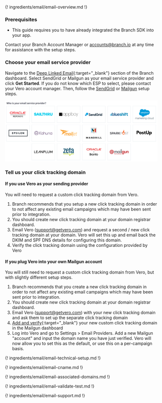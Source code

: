 ---
---

{! ingredients/email/email-overview.md !}

### Prerequisites

- This guide requires you to have already integrated the Branch SDK into your app.

Contact your Branch Account Manager or [accounts@branch.io](mailto:accounts@branch.io) at any time for assistance with the setup steps.

### Choose your email service provider

Navigate to the [Deep Linked Email](https://dashboard.branch.io/email){:target="\_blank"} section of the Branch dashboard. Select SendGrid or Mailgun as your email service provider and click **Get Started**. If you do not know which ESP to select, please contact your Vero account manager. Then, follow the [SendGrid](/pages/emails/sendgrid/) or [Mailgun](/pages/emails/mailgun/) setup steps.

![image](/img/pages/email/choose-esp.png)

### Tell us your click tracking domain

#### If you use Vero as your sending provider

You will need to request a custom click tracking domain from Vero.

1. Branch recommends that you setup a new click tracking domain in order to not affect any existing email campaigns which may have been sent prior to integration.
1. You should create new click tracking domain at your domain registrar dashboard.
1. Email Vero (support@getvero.com) and request a second / new click tracking domain at your domain. Vero will set this up and email back the DKIM and SPF DNS details for configuring this domain.
1. Verify the click tracking domain using the configuration provided by Vero

#### If you plug Vero into your own Mailgun account

You will still need to request a custom click tracking domain from Vero, but with slightly different setup steps. 

1. Branch recommends that you create a new click tracking domain in order to not affect any existing email campaigns which may have been sent prior to integration.
1. You should create new click tracking domain at your domain registrar dashboard.
1. Email Vero (support@getvero.com) with your new click tracking domain and ask them to set up the separate click tracking domain
1. [Add and verify](https://help.mailgun.com/hc/en-us/articles/202052074-How-do-I-verify-my-domain-){:target="\_blank"} your new custom click tracking domain in the Mailgun dashboard
1. Log into Vero and go to Settings > Email Providers. Add a new Mailgun "account" and input the domain name you have just verified. Vero will now allow you to set this as the default, or use this on a per-campaign basis.

{! ingredients/email/email-technical-setup.md !}

{! ingredients/email/email-cname.md !}

{! ingredients/email/email-associated-domains.md !}

{! ingredients/email/email-validate-test.md !}

{! ingredients/email/email-support.md !}
